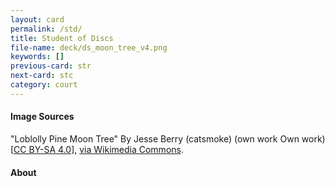 ```yaml
---
layout: card
permalink: /std/
title: Student of Discs
file-name: deck/ds_moon_tree_v4.png
keywords: []
previous-card: str
next-card: stc
category: court
---
```


#### Image Sources
"Loblolly Pine Moon Tree" By Jesse Berry (catsmoke) (own work Own work) [[CC BY-SA 4.0](https://creativecommons.org/licenses/by-sa/4.0)], [via Wikimedia Commons](https://commons.wikimedia.org/wiki/File%3AMoonTreeArk.jpg).

#### About
